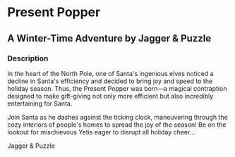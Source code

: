 # Present Popper
## A Winter-Time Adventure by Jagger & Puzzle

### Description

In the heart of the North Pole, one of Santa's ingenious elves noticed a decline in Santa's efficiency and decided to bring joy and speed to the holiday season. Thus, the Present Popper was born—a magical contraption designed to make gift-giving not only more efficient but also incredibly entertaining for Santa. <br>

Join Santa as he dashes against the ticking clock, maneuvering through the cozy interiors of people's homes to spread the joy of the season! Be on the lookout for mischievous Yetis eager to disrupt all holiday cheer... <br>


Jagger & Puzzle
